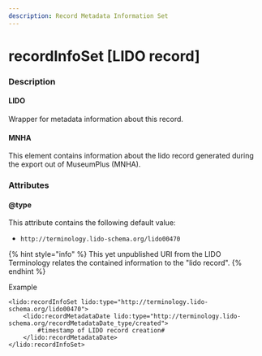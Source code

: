 ```yaml
---
description: Record Metadata Information Set
---
```


# recordInfoSet \[LIDO record\]

### Description

#### LIDO

Wrapper for metadata information about this record.

#### MNHA

This element contains information about the lido record generated during the export out of MuseumPlus \(MNHA\).

### Attributes

#### @type

This attribute contains the following default value:

* `http://terminology.lido-schema.org/lido00470`

{% hint style="info" %}
This yet unpublished URI from the LIDO Terminology relates the contained information to the "lido record".
{% endhint %}

Example

```markup
<lido:recordInfoSet lido:type="http://terminology.lido-schema.org/lido00470">
    <lido:recordMetadataDate lido:type="http://terminology.lido-schema.org/recordMetadataDate_type/created">
        #timestamp of LIDO record creation#
    </lido:recordMetadataDate>
</lido:recordInfoSet>
```

